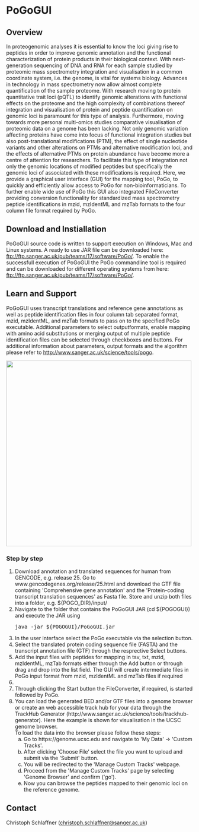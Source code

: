 # PoGoGUI

## Overview
In proteogenomic analyses it is essential to know the loci giving rise to peptides in order to improve genomic annotation and the functional characterization of protein products in their biological context. With next-generation sequencing of DNA and RNA for each sample studied by proteomic mass spectrometry integration and visualisation in a common coordinate system, i.e. the genome, is vital for systems biology. Advances in technology in mass spectrometry now allow almost complete quantification of the sample proteome. With research moving to protein quantitative trait loci (pQTL) to identify genomic alterations with functional effects on the proteome and the high complexity of combinations thereof integration and visualisation of protein and peptide quantification on genomic loci is paramount for this type of analysis. Furthermore, moving towards more personal multi-omics studies comparative visualisation of proteomic data on a genome has been lacking. Not only genomic variation affecting proteins have come into focus of functional integration studies but also post-translational modifications (PTM), the effect of single nucleotide variants and other alterations on PTMs and alternative modification loci, and the effects of alternative PTMs on protein abundance have become more a centre of attention for researchers. To facilitate this type of integration not only the genomic locations of modified peptides but specifically the genomic loci of associated with these modifications is required. Here, we provide a graphical user interface (GUI) for the mapping tool, PoGo, to quickly and efficiently allow access to PoGo for non-bioinformaticians. To further enable wide use of PoGo this GUI also integrated FileConverter providing conversion functionality for standardized mass spectrometry peptide identifications in mzid, mzIdentML and mzTab formats to the four column file format required by PoGo.

## Download and Instiallation
PoGoGUI source code is written to support execution on Windows, Mac and Linux systems. A ready to use JAR file can be downloaded here: ftp://ftp.sanger.ac.uk/pub/teams/17/software/PoGo/.
To enable the successfull execution of PoGoGUI the PoGo commandline tool is required and can be downloaded for different operating systems from here: ftp://ftp.sanger.ac.uk/pub/teams/17/software/PoGo/.

## Learn and Support
PoGoGUI uses transcript translations and reference gene annotations as well as peptide identification files in four column tab separated format, mzid, mzIdentML, and mzTab formats to pass on to the specified PoGo executable. Additional parameters to select outputformats, enable mapping with amino acid substitutions or merging output of multiple peptide identification files can be selected through checkboxes and buttons.
For additional information about parameters, output formats and the algorithm please refer to http://www.sanger.ac.uk/science/tools/pogo.

<img src="http://ngs.sanger.ac.uk/production/proteogenomics/suppl/PoGoGUI_description.png" height="500px">

### Step by step
<ol><li>Download annotation and translated sequences for human from GENCODE, e.g. release 25. Go to www.gencodegenes.org/release/25.html and download the GTF file containing 'Comprehensive gene annotation' and the 'Protein-coding transcript translation sequences' as Fasta file. Store and unzip both files into a folder, e.g. ${POGO_DIR}/input/</li><li>Navigate to the folder that contains the PoGoGUI JAR (cd ${POGOGUI}) and execute the JAR using
<pre>java -jar ${POGOGUI}/PoGoGUI.jar</pre>
</li><li>In the user interface select the PoGo executable via the selection button.</li><li>Select the translated protein coding sequence file (FASTA) and the transcript annotation file (GTF) through the resprective Select buttons.</li><li>Add the input files with peptides for mapping in tsv, txt, mzid, mzIdentML, mzTab formats either through the Add button or through drag and drop into the list field. The GUI will create intermediate files in PoGo input format from mzid, mzIdentML and mzTab files if required</li><li><You can now choose optional parameter settings or keep the default seetings./li><li>Through clicking the Start button the FileConverter, if required, is started followed by PoGo.</li>
<li>You can load the generated BED and/or GTF files into a genome browser or create an web accessible track hub for your data through the TrackHub Generator (http://www.sanger.ac.uk/science/tools/trackhub-generator). Here the example is shown for visualisation in the UCSC genome browser.<br><newline>To load the data into the browser please follow these steps:</newline>
<ol type='a'><li>Go to https://genome.ucsc.edu and navigate to 'My Data' -&gt; 'Custom Tracks'.</li><li>After clicking 'Choose File' select the file you want to upload and submit via the 'Submit' button.</li><li>You will be redirected to the 'Manage Custom Tracks' webpage.</li><li>Proceed from the 'Manage Custom Tracks' page by selecting 'Genome Browser' and confirm ('go').</li><li>Now you can browse the peptides mapped to their genomic loci on the reference genome.</li></ol></li></ol>

## Contact
Christoph Schlaffner (christoph.schlaffner@sanger.ac.uk)
